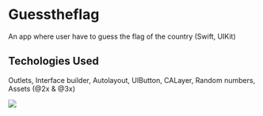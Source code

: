 # Guesstheflag
An app where user have to guess the flag of the country (Swift, UIKit)

## Techologies Used
Outlets, Interface builder, Autolayout, UIButton, CALayer, Random numbers, Assets (@2x & @3x)

![](https://github.com/AmrFiqi/Guesstheflag/blob/main/guess_the_flag.gif)
